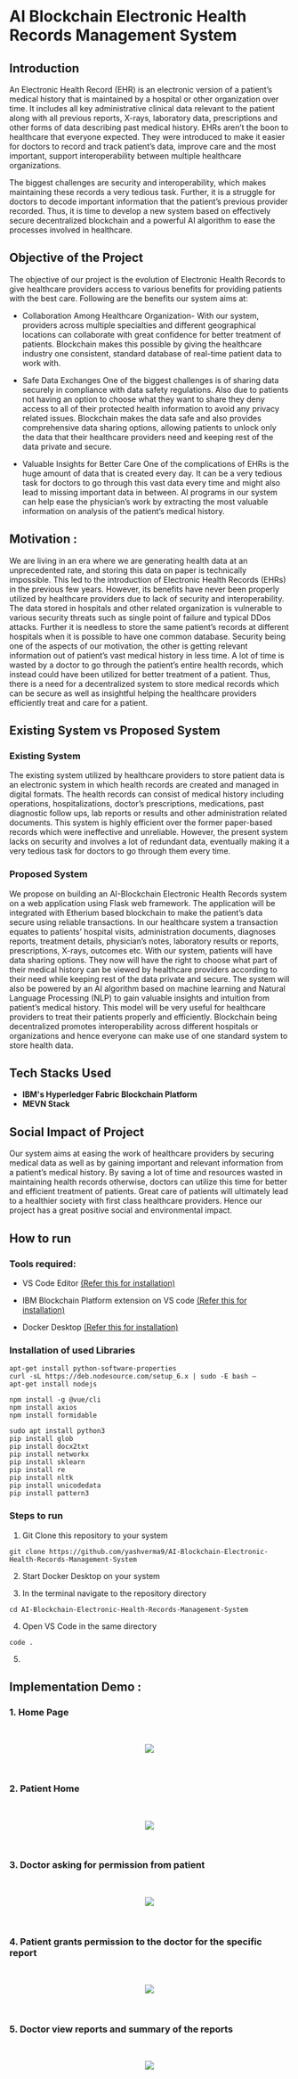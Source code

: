 # AI Blockchain Electronic Health Records Management System


## Introduction

An Electronic Health Record (EHR) is an electronic version of a patient’s medical history that is maintained by a hospital or other organization over time. It includes all key administrative clinical data relevant to the patient along with all previous reports, X-rays, laboratory data, prescriptions and other forms of data describing past medical history. EHRs aren’t the boon to healthcare that everyone expected. They were introduced to make it easier for doctors to record and track patient’s data, improve care and the most important, support interoperability between multiple healthcare organizations. 

The biggest challenges are security and interoperability, which makes maintaining these records a very tedious task. Further, it is a struggle for doctors to decode important information that the patient’s previous provider recorded. Thus, it is time to develop a new system based on effectively secure decentralized blockchain and a powerful AI algorithm to ease the processes involved in healthcare.

## Objective of the Project

The objective of our project is the evolution of Electronic Health Records to give healthcare providers access to various benefits for providing patients with the best care. Following are the benefits our system aims at:

* Collaboration Among Healthcare Organization-
With our system, providers across multiple specialties and different geographical locations can collaborate with great confidence for better treatment of patients. Blockchain makes this possible by giving the healthcare industry one consistent, standard database of real-time patient data to work with.

* Safe Data Exchanges
One of the biggest challenges is of sharing data securely in compliance with data safety regulations. Also due to patients not having an option to choose what they want to share they deny access to all of their protected health information to avoid any privacy related issues. Blockchain makes the data safe and also provides comprehensive data sharing options, allowing patients to unlock only the data that their healthcare providers need and keeping rest of the data private and secure.

* Valuable Insights for Better Care 
One of the complications of EHRs is the huge amount of data that is created every day. It can be a very tedious task for doctors to go through this vast data every time and might also lead to missing important data in between. AI programs in our system can help ease the physician’s work by extracting the most valuable information on analysis of the patient’s medical history. 

## Motivation :

We are living in an era where we are generating health data at an unprecedented rate, and storing this data on paper is technically impossible. This led to the introduction of Electronic Health Records (EHRs) in the previous few years. However, its benefits have never been properly utilized by healthcare providers due to lack of security and interoperability. The data stored in hospitals and other related organization is vulnerable to various security threats such as single point of failure and typical DDos attacks. Further it is needless to store the same patient’s records at different hospitals when it is possible to have one common database. Security being one of the aspects of our motivation, the other is getting relevant information out of patient’s vast medical history in less time. A lot of time is wasted by a doctor to go through the patient’s entire health records, which instead could have been utilized for better treatment of a patient. Thus, there is a need for a decentralized system to store medical records which can be secure as well as insightful helping the healthcare providers efficiently treat and care for a patient.

## Existing System vs Proposed System

### Existing System

The existing system utilized by healthcare providers to store patient data is an electronic system in which health records are created and managed in digital formats. The health records can consist of medical history including operations, hospitalizations, doctor’s prescriptions, medications, past diagnostic follow ups, lab reports or results and other administration related documents. This system is highly efficient over the former paper-based records which were ineffective and unreliable. However, the present system lacks on security and involves a lot of redundant data, eventually making it a very tedious task for doctors to go through them every time. 

### Proposed System

We propose on building an AI-Blockchain Electronic Health Records system on a web application using Flask web framework. The application will be integrated with Etherium based blockchain to make the patient’s data secure using reliable transactions. In our healthcare system a transaction equates to patients’ hospital visits, administration documents, diagnoses reports, treatment details, physician’s notes, laboratory results or reports, prescriptions, X-rays, outcomes etc. With our system, patients will have data sharing options. They now will have the right to choose what part of their medical history can be viewed by healthcare providers according to their need while keeping rest of the data private and secure. The system will also be powered by an AI algorithm based on machine learning and Natural Language Processing (NLP) to gain valuable insights and intuition from patient’s medical history. This model will be very useful for healthcare providers to treat their patients properly and efficiently. Blockchain being decentralized promotes interoperability across different hospitals or organizations and hence everyone can make use of one standard system to store health data.

## Tech Stacks Used

* **IBM's Hyperledger Fabric Blockchain Platform** 
* **MEVN Stack**

## Social Impact of Project 

Our system aims at easing the work of healthcare providers by securing medical data as well as by gaining important and relevant information from a patient’s medical history. By saving a lot of time and resources wasted in maintaining health records otherwise, doctors can utilize this time for better and efficient treatment of patients. Great care of patients will ultimately lead to a healthier society with first class healthcare providers. Hence our project has a great positive social and environmental impact.

## How to run

### Tools required:
* VS Code Editor <a href="https://www.google.com/url?sa=t&rct=j&q=&esrc=s&source=web&cd=&cad=rja&uact=8&ved=2ahUKEwi8qoOwh67qAhX9xjgGHU1BCs4QjBAwAXoECAUQAg&url=https%3A%2F%2Fcode.visualstudio.com%2Fdownload&usg=AOvVaw11fc5fOXYIyxQh75jYLjXg">(Refer this for installation)</a>
* IBM Blockchain Platform extension on VS code <a href="https://marketplace.visualstudio.com/items?itemName=IBMBlockchain.ibm-blockchain-platform">(Refer this for installation)</a>

* Docker Desktop <a href="https://www.google.com/url?sa=t&rct=j&q=&esrc=s&source=web&cd=&cad=rja&uact=8&ved=2ahUKEwjvrbKEh67qAhUzzTgGHXwuB_sQFjACegQIDBAG&url=https%3A%2F%2Fdocs.docker.com%2Fdocker-for-windows%2Finstall%2F&usg=AOvVaw2zo9suoRfAYuT_3irhySPG">(Refer this for installation)</a>


### Installation of used Libraries
~~~
apt-get install python-software-properties
curl -sL https://deb.nodesource.com/setup_6.x | sudo -E bash –
apt-get install nodejs

npm install -g @vue/cli
npm install axios
npm install formidable

sudo apt install python3
pip install glob
pip install docx2txt
pip install networkx
pip install sklearn
pip install re
pip install nltk
pip install unicodedata
pip install pattern3
~~~

### Steps to run

1. Git Clone this repository to your system
```
git clone https://github.com/yashverma9/AI-Blockchain-Electronic-Health-Records-Management-System
```

2. Start Docker Desktop on your system

3. In the terminal navigate to the repository directory
```
cd AI-Blockchain-Electronic-Health-Records-Management-System
```
4. Open VS Code in the same directory
```
code .
```

5. 
## Implementation Demo : 

### 1. Home Page
<br>
<p align="center">
  <img src="gif/Home.gif">
</p>
<br>

### 2. Patient Home
<br>
<p align="center">
  <img src="gif/Patient-Login-Without-Permission.gif">
</p>
<br>


### 3. Doctor asking for permission from patient
<br>
<p align="center">
  <img src="gif/Doctor-Logins-Asks-Permission.gif">
</p>
<br>

### 4. Patient grants permission to the doctor for the specific report
<br>
<p align="center">
  <img src="gif/Patient-Logins-Grants-Permission.gif">
</p>
<br>

### 5. Doctor view reports and summary of the reports
<br>
<p align="center">
  <img src="gif/Doctor-Downloads-Report.gif">
</p>
<br>
